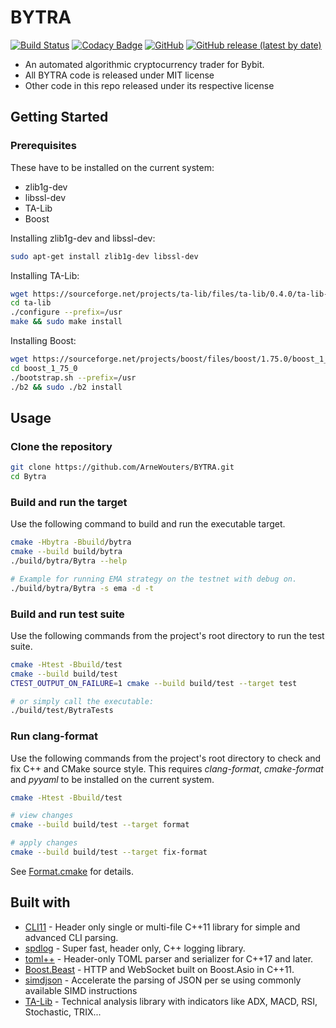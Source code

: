 # BYTRA

[![Build Status](https://travis-ci.com/ArneWouters/BYTRA.svg?token=whAYzQpaYXnwwohSyHG7&branch=master)](https://travis-ci.com/ArneWouters/BYTRA)
[![Codacy Badge](https://app.codacy.com/project/badge/Grade/0fbd7c39a3aa48859870b476a91c28a4)](https://www.codacy.com/gh/ArneWouters/BYTRA/dashboard?utm_source=github.com&amp;utm_medium=referral&amp;utm_content=ArneWouters/BYTRA&amp;utm_campaign=Badge_Grade)
[![GitHub](https://img.shields.io/github/license/ArneWouters/BYTRA?color=blue)](https://github.com/ArneWouters/BYTRA/blob/master/LICENSE)
[![GitHub release (latest by date)](https://img.shields.io/github/v/release/ArneWouters/BYTRA)](https://github.com/ArneWouters/BYTRA/releases/latest)

*   An automated algorithmic cryptocurrency trader for Bybit.
*   All BYTRA code is released under MIT license
*   Other code in this repo released under its respective license

## Getting Started

### Prerequisites

These have to be installed on the current system:
*   zlib1g-dev
*   libssl-dev
*   TA-Lib
*   Boost

Installing zlib1g-dev and libssl-dev:

```bash
sudo apt-get install zlib1g-dev libssl-dev
```

Installing TA-Lib:

```bash
wget https://sourceforge.net/projects/ta-lib/files/ta-lib/0.4.0/ta-lib-0.4.0-src.tar.gz && tar -xvzf ta-lib-0.4.0-src.tar.gz > /dev/null
cd ta-lib
./configure --prefix=/usr
make && sudo make install
```

Installing Boost:

```bash
wget https://sourceforge.net/projects/boost/files/boost/1.75.0/boost_1_75_0.tar.gz && tar -xvzf boost_1_75_0.tar.gz > /dev/null
cd boost_1_75_0
./bootstrap.sh --prefix=/usr
./b2 && sudo ./b2 install
```

## Usage

### Clone the repository

```bash
git clone https://github.com/ArneWouters/BYTRA.git
cd Bytra
```

### Build and run the target

Use the following command to build and run the executable target.

```bash
cmake -Hbytra -Bbuild/bytra
cmake --build build/bytra
./build/bytra/Bytra --help

# Example for running EMA strategy on the testnet with debug on.
./build/bytra/Bytra -s ema -d -t
```

### Build and run test suite

Use the following commands from the project's root directory to run the test suite.

```bash
cmake -Htest -Bbuild/test
cmake --build build/test
CTEST_OUTPUT_ON_FAILURE=1 cmake --build build/test --target test

# or simply call the executable:
./build/test/BytraTests
```

### Run clang-format

Use the following commands from the project's root directory to check and fix C++ and CMake source style.
This requires _clang-format_, _cmake-format_ and _pyyaml_ to be installed on the current system.

```bash
cmake -Htest -Bbuild/test

# view changes
cmake --build build/test --target format

# apply changes
cmake --build build/test --target fix-format
```

See [Format.cmake](https://github.com/TheLartians/Format.cmake) for details.

## Built with
*   [CLI11](https://github.com/CLIUtils/CLI11) - Header only single or multi-file C++11 library for simple and advanced CLI parsing.
*   [spdlog](https://github.com/gabime/spdlog) - Super fast, header only, C++ logging library.
*   [toml++](https://github.com/marzer/tomlplusplus) - Header-only TOML parser and serializer for C++17 and later.
*   [Boost.Beast](https://github.com/boostorg/beast) - HTTP and WebSocket built on Boost.Asio in C++11.
*   [simdjson](https://github.com/lemire/simdjson) - Accelerate the parsing of JSON per se using commonly available SIMD instructions
*   [TA-Lib](https://sourceforge.net/projects/ta-lib/) - Technical analysis library with indicators like ADX, MACD, RSI, Stochastic, TRIX...
